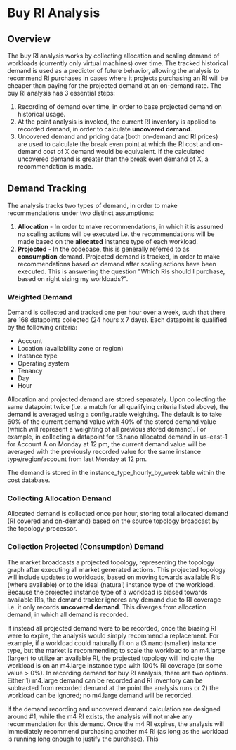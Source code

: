 # Buy RI Analysis

## Overview
The buy RI analysis works by collecting allocation and scaling demand of workloads (currently only virtual machines) over time. The tracked historical demand is used as a predictor of future behavior, allowing the analysis to recommend RI purchases in cases where it projects purchasing an RI will be cheaper than paying for the projected demand at an on-demand rate. The buy RI analysis has 3 essential steps:
1. Recording of demand over time, in order to base projected demand on historical usage.
2. At the point analysis is invoked, the current RI inventory is applied to recorded demand, in order to calculate **uncovered demand**.
3. Uncovered demand and pricing data (both on-demand and RI prices) are used to calculate the break even point at which the RI cost and on-demand cost of X demand would be equivalent. If the calculated uncovered demand is greater than the break even demand of X, a recommendation is made.

## Demand Tracking
The analysis tracks two types of demand, in order to make recommendations under two distinct assumptions:
1. **Allocation** - In order to make recommendations, in which it is assumed no scaling actions will be executed i.e. the recommendations will be made based on the **allocated** instance type of each workload.
2. **Projected** - In the codebase, this is generally referred to as **consumption** demand. Projected demand is tracked, in order to make recommendations based on demand after scaling actions have been executed. This is answering the question "Which RIs should I purchase, based on right sizing my workloads?".

### Weighted Demand
Demand is collected and tracked one per hour over a week, such that there are 168 datapoints collected (24 hours x 7 days). Each datapoint is qualified by the following criteria:
* Account
* Location (availability zone or region)
* Instance type
* Operating system
* Tenancy
* Day
* Hour

Allocation and projected demand are stored separately. Upon collecting the same datapoint twice (i.e. a match for all qualifying criteria listed above), the demand is averaged using a configurable weighting. The default is to take 60% of the current demand value with 40% of the stored demand value (which will represent a weighting of all previous stored demand). For example, in collecting a datapoint for t3.nano allocated demand in us-east-1 for Account A on Monday at 12 pm, the current demand value will be averaged with the previously recorded value for the same instance type/region/account from last Monday at 12 pm.

The demand is stored in the instance_type_hourly_by_week table within the cost database.

### Collecting Allocation Demand
Allocated demand is collected once per hour, storing total allocated demand (RI covered and on-demand) based on the source topology broadcast by the topology-processor.

### Collection Projected (Consumption) Demand
The market broadcasts a projected topology, representing the topology graph after executing all market generated actions. This projected topology will include updates to workloads, based on moving towards available RIs (where available) or to the ideal (natural) instance type of the workload. Because the projected instance type of a workload is biased towards available RIs, the demand tracker ignores any demand due to RI coverage i.e. it only records **uncovered demand**. This diverges from allocation demand, in which all demand is recorded.

If instead all projected demand were to be recorded, once the biasing RI were to expire, the analysis would simply recommend a replacement. For example, if a workload could naturally fit on a t3.nano (smaller) instance type, but the market is recommending to scale the workload to an m4.large (larger) to utilize an available RI, the projected topology will indicate the workload is on an m4.large instance type with 100% RI coverage (or some value > 0%). In recording demand for buy RI analysis, there are two options. Either 1) m4.large demand can be recorded and RI inventory can be subtracted from recorded demand at the point the analysis runs or 2) the workload can be ignored; no m4.large demand will be recorded. 

If the demand recording and uncovered demand calculation are designed around #1, while the m4 RI exists, the analysis will not make any recommendation for this demand. Once the m4 RI expires, the analysis will immediately recommend purchasing another m4 RI (as long as the workload is running long enough to justify the purchase). This 